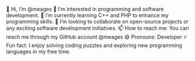 👋 Hi, I’m @meages
👀 I’m interested in programming and software development.
🌱 I’m currently learning C++ and PHP to enhance my programming skills.
💞️ I’m looking to collaborate on open-source projects or any exciting software development initiatives.
📫 How to reach me: You can reach me through my GitHub account @meages
😄 Pronouns: Developer
⚡ Fun fact: I enjoy solving coding puzzles and exploring new programming languages in my free time.

